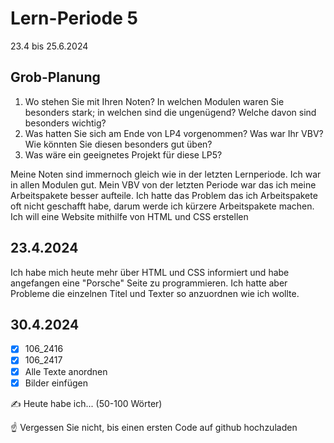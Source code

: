 # Lern-Periode 5

23.4 bis 25.6.2024

## Grob-Planung

1. Wo stehen Sie mit Ihren Noten? In welchen Modulen waren Sie besonders stark; in welchen sind die ungenügend? Welche davon sind besonders wichtig?
2. Was hatten Sie sich am Ende von LP4 vorgenommen? Was war Ihr VBV? Wie könnten Sie diesen besonders gut üben?
4. Was wäre ein geeignetes Projekt für diese LP5?

Meine Noten sind immernoch gleich wie in der letzten Lernperiode. Ich war in allen Modulen gut.
Mein VBV von der letzten Periode war das ich meine Arbeitspakete besser aufteile. Ich hatte das Problem das ich Arbeitspakete oft nicht geschafft habe, darum werde ich kürzere Arbeitspakete machen.
Ich will eine Website mithilfe von HTML und CSS erstellen

## 23.4.2024

Ich habe mich heute mehr über HTML und CSS informiert und habe angefangen eine "Porsche" Seite zu programmieren. Ich hatte aber Probleme die einzelnen Titel und Texter so anzuordnen wie ich wollte.

## 30.4.2024

- [x] 106_2416
- [x] 106_2417
- [x] Alle Texte anordnen
- [x] Bilder einfügen

✍️ Heute habe ich... (50-100 Wörter)

☝️ Vergessen Sie nicht, bis einen ersten Code auf github hochzuladen
